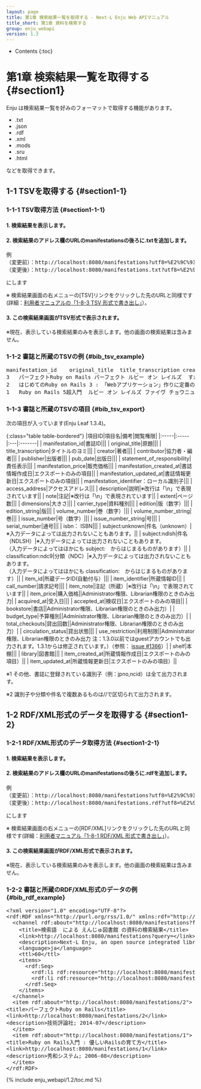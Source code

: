 ```yaml
---
layout: page
title: 第1章 検索結果一覧を取得する - Next-L Enju Web APIマニュアル
title_short: 第1章 資料を検索する
group: enju_webapi
version: 1.3
---
```


* Contents
{:toc}

第1章 検索結果一覧を取得する {#section1}
================================

Enju は検索結果一覧を好みのフォーマットで取得する機能があります。

* .txt
* .json
* .rdf
* .xml
* .mods
* .sru
* .html

などを取得できます。

1-1 TSVを取得する {#section1-1}
------------------------------------

### 1-1-1 TSV取得方法 {#section1-1-1} 

#### 1. 検索結果を表示します。

#### 2. 検索結果のアドレス欄のURLのmanifestationsの後ろに.txtを追加します。

<pre>
例
（変更前）：http://localhost:8080/manifestations?utf8=%E2%9C%93&query=&commit=%E6%A4%9C%E7%B4%A2
（変更後）：http://localhost:8080/manifestations.txt?utf8=%E2%9C%93&query=&commit=%E6%A4%9C%E7%B4%A2
</pre>

にします

※ 検索結果画面の右メニューの[TSV]リンクをクリックした先のURLと同様です(詳細：[利用者マニュアルの「1-8-3 TSV 形式で書き出し」](enju_user_1.html#section1-8-3)）。

#### 3. この検索結果画面がTSV形式で表示されます。 

※現在、表示している検索結果のみを表示します。他の画面の検索結果は含みません。

### 1-1-2 書誌と所蔵のTSVの例 {#bib_tsv_example}

<pre>
manifestation_id	original_title	title_transcription	creator	contributor	publisher	pub_date	statement_of_responsibility	manifestation_price	manifestation_created_at	manifestation_updated_at	manifestation_identifier	access_address	description	note	extent	dimensions	carrier_type	edition	edition_string	volume_number	volume_number_string	issue_number	issue_number_string	serial_number	isbn	issn	jpno	doi	iss_itemno	lccn	subject:unknown	subject:ndlsh	subject:bsh	subject:lcsh	classification:ndc9	classification:ddc	classification:ndc8	classification:ndc10	item_id	item_identifier	call_number	item_note	item_price	acquired_at	accepted_at	bookstore	budget_type	total_checkouts	circulation_status	shelf	library	item_created_at	item_updated_at
3	パーフェクトRuby on Rails	パーフェクト ルビー オン レイルズ	すがわら, まさのり, 1982-//前島, 真一//近藤, 宇智朗		技術評論社	2014-07	すがわらまさのり, 前島真一, 近藤宇智朗, 橋立友宏 著	2880	2018-01-08 21:27:20 +0900	2018-01-08 21:27:57 +0900	http://iss.ndl.go.jp/books/R100000002-I025470389-00				431p	23cm	volume								9784774165165		22426486		R100000002-I025470389-00		""	ウェブアプリケーション	""	""	547.483	""	""	""	3	001003	547|ス	""						0	Available On Shelf	first_shelf	yours	2018-01-08 21:27:57 +0900	2018-01-08 21:27:57 +0900
2	はじめてのRuby on Rails 3 : 「Webアプリケーション」作りに定番の「フレームワーク」を使う!	ハジメテ ノ Ruby on Rails 3 : Web アプリケーション ズクリ ニ テイバン ノ フレームワーク オ ツカウ	清水, 美樹		工学社	2010-11	清水美樹 著	2300	2018-01-08 21:26:09 +0900	2018-01-08 21:27:23 +0900	http://iss.ndl.go.jp/books/R100000002-I000011044291-00				303p	21cm + CD-ROM1枚 12cm	volume								9784777515639		21852544		R100000002-I000011044291-00						547.483	""	""	""	2	001002	547|シ	""						0	Available On Shelf	first_shelf	yours	2018-01-08 21:26:47 +0900	2018-01-08 21:26:47 +0900
1	Ruby on Rails 5超入門	ルビー オン レイルズ ファイヴ チョウニュウモン	掌田, 津耶乃		秀和システム	2016-12	掌田津耶乃 著	2700	2018-01-08 21:24:02 +0900	2018-01-08 21:26:10 +0900	http://iss.ndl.go.jp/books/R100000002-I027769223-00				542p	24cm	volume								9784798048321		22839928		R100000002-I027769223-00						547.483	""	""	""	1	001001	547|シ	""						0	Available On Shelf	first_shelf	yours	2018-01-08 21:25:34 +0900	2018-01-08 21:25:34 +0900
</pre>

### 1-1-3 書誌と所蔵のTSVの項目 {#bib_tsv_export}

次の項目が入っています(Enju Leaf 1.3.4)。

<!-- 全件エクスポート（Librarian権限以上のみ）、
検索結果一覧エクスポート、検索結果詳細エクスポートの出力項目は
1.2.0ではところ共通です。 
-->

{:class="table table-bordered"}
|項目ID|項目名|備考|閲覧権限|
|:-----|:-----|:---|:-------|
| manifestation_id|書誌ID|||
| original_title|原題|||
| title_transcription|タイトルのヨミ|||
| creator|著者|||
| contributor|協力者・編者|||
| publisher|出版者|||
| pub_date|出版日|||
| statement_of_responsibility|責任表示|||
| manifestation_price|販売価格|||
| manifestation_created_at|書誌情報作成日|エクスポートのみの項目||
| manifestation_updated_at|書誌情報更新日|エクスポートのみの項目||
| manifestation_identifier：ローカル識別子|||
| access_address|アクセスアドレス|||
| description|説明|※改行は「\n」で表現されています||
| note|注記|※改行は「\n」で表現されています||
| extent|ページ数|||
| dimensions|大きさ|||
| carrier_type|資料種別|||
| edition|版（数字）|||
| edition_string|版|||
| volume_number|巻（数字）|||
| volume_number_string|巻|||
| issue_number|号（数字）|||
| issue_number_string|号|||
| serial_number|通号|||
| isbn： ISBN|||
| subject:unknown|件名（unknown）|※入力データによっては出力されないこともあります。||
| subject:ndlsh|件名（NDLSH）|※入力データによっては出力されないこともあります。<br>（入力データによってはほかにも subject:　からはじまるものがあります）||
| classification:ndc9|分類（NDC）|※入力データによっては出力されないこともあります。<br>（入力データによってはほかにも classification:　からはじまるものがあります）||
| item_id|所蔵データID(自動付与）|||
| item_identifier|所蔵情報ID|||
| call_number|請求記号|||
| item_note|注記（所蔵）|※改行は「\n」で表現されています||
| item_price|購入価格||Administrator権限、Librarian権限のときのみ出力|
| acquired_at|受入日|||
| accepted_at|検収日|エクスポートのみの項目||
| bookstore|書店||Administrator権限、Librarian権限のときのみ出力）|
| budget_type|予算種別||Administrator権限、Librarian権限のときのみ出力）|
| total_checkouts|貸出回数||Administrator権限、Librarian権限のときのみ出力）|
| circulation_status|貸出状態|||
| use_restriction|利用制限||Administrator権限、Librarian権限のときのみ出力 注：1.3.0以前ではguestアカウントでも出力されます。1.3.1からは修正されています。）（参照： [issue #1366](https://github.com/next-l/enju_leaf/issues/1366)）|
| shelf|本棚|||
| library|図書館|||
| item_created_at|所蔵情報作成日|エクスポートのみの項目）||
| item_updated_at|所蔵情報更新日|エクスポートのみの項目）||

※1 その他、書誌に登録されている識別子（例：jpno,ncid）は全て出力されます。

※2 識別子や分類や件名で複数あるものは//で区切られて出力されます。

1-2 RDF/XML形式のデータを取得する {#section1-2}
------------------------------------

### 1-2-1 RDF/XML形式のデータ取得方法 {#section1-2-1} 

#### 1. 検索結果を表示します。

#### 2. 検索結果のアドレス欄のURLのmanifestationsの後ろに.rdfを追加します。

<pre>
例
（変更前）：http://localhost:8080/manifestations?utf8=%E2%9C%93&query=&commit=%E6%A4%9C%E7%B4%A2
（変更後）：http://localhost:8080/manifestations.rdf?utf8=%E2%9C%93&query=&commit=%E6%A4%9C%E7%B4%A2
</pre>

にします

※ 検索結果画面の右メニューの[RDF/XML]リンクをクリックした先のURLと同様です(詳細：[利用者マニュアル「1-8-1 RDF/XML 形式で書き出し」](enju_user_1.html#section1-8-1)）。

#### 3. この検索結果画面がRDF/XML形式で表示されます。 

※現在、表示している検索結果のみを表示します。他の画面の検索結果は含みません。

### 1-2-2 書誌と所蔵のRDF/XML形式のデータの例 {#bib_rdf_example}

<pre>
&lt;?xml version="1.0" encoding="UTF-8"?&gt;
&lt;rdf:RDF xmlns="http://purl.org/rss/1.0/" xmlns:rdf="http://www.w3.org/1999/02/22-rdf-syntax-ns#" xmlns:dc="http://purl.org/dc/elements/1.1/" xmlns:dcterms="http://purl.org/dc/terms/" xmlns:dcndl="http://ndl.go.jp/dcndl/terms/" xmlns:foaf="http://xmlns.com/foaf/0.1/" xmlns:prism="http://prismstandard.org/namespaces/basic/2.0/" xmlns:rdfs="http://www.w3.org/2000/01/rdf-schema#"&gt;
  &lt;channel rdf:about="http://localhost:8080/manifestations?format=rdf&amp;only_path=true&amp;query="&gt;
    &lt;title&gt;検索語  による えんじゅ図書館 の資料の検索結果&lt;/title&gt;
    &lt;link&gt;http://localhost:8080/manifestations?query=&lt;/link&gt;
    &lt;description&gt;Next-L Enju, an open source integrated library system developed by Project Next-L&lt;/description&gt;
    &lt;language&gt;ja&lt;/language&gt;
    &lt;ttl&gt;60&lt;/ttl&gt;
    &lt;items&gt;
      &lt;rdf:Seq&gt;
        &lt;rdf:li rdf:resource="http://localhost:8080/manifestations/2"/&gt;
        &lt;rdf:li rdf:resource="http://localhost:8080/manifestations/1"/&gt;
      &lt;/rdf:Seq&gt;
    &lt;/items&gt;
  &lt;/channel&gt;
  &lt;item rdf:about="http://localhost:8080/manifestations/2"&gt;
&lt;title&gt;パーフェクトRuby on Rails&lt;/title&gt;
&lt;link&gt;http://localhost:8080/manifestations/2&lt;/link&gt;
&lt;description&gt;技術評論社; 2014-07&lt;/description&gt;
  &lt;/item&gt;
  &lt;item rdf:about="http://localhost:8080/manifestations/1"&gt;
&lt;title&gt;Ruby on Rails入門 : 優しいRailsの育て方&lt;/title&gt;
&lt;link&gt;http://localhost:8080/manifestations/1&lt;/link&gt;
&lt;description&gt;秀和システム; 2006-08&lt;/description&gt;
  &lt;/item&gt;
&lt;/rdf:RDF&gt;
</pre>

{% include enju_webapi/1.2/toc.md %}
